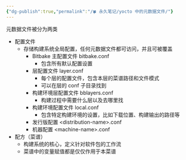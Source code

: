 ```yaml
---
{"dg-publish":true,"permalink":"/🍀 永久笔记/yocto 中的元数据文件/"}
---
```



元数据文件被分为两类

- 配置文件
	- 存储构建系统全局配置，任何元数据文件都可访问，并且可被覆盖
		- Bitbake 主配置文件 bitbake.conf
			- 包含所有默认配置设置
		- 层配置文件 layer.conf 
			- 每个层的配置文件，包含本层的菜谱路径和文件模式
			- 可以在层的 conf 子目录找到
		- 构建环境层配置文件 bblayers.conf 
			- 构建过程中需要什么层以及去哪里找
		- 构建环境配置文件 local.conf 
			- 包含特定构建环境的设置，比如下载位置、构建输出的路径等
		- 发行版配置 \<distribution-name\>.conf
		- 机器配置 \<machine-name\>.conf
- 配方（菜谱）
	- 构建系统的核心，定义针对软件包的工作流
	- 菜谱中的变量赋值都是仅仅作用于本菜谱

